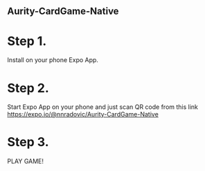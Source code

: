 ## Aurity-CardGame-Native

# Step 1.

Install on your phone Expo App.

# Step 2.

Start Expo App on your phone and just scan QR code from this link https://expo.io/@nnradovic/Aurity-CardGame-Native

# Step 3.

PLAY GAME!
